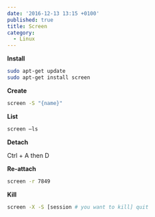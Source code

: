 ```yaml
---
date: '2016-12-13 13:15 +0100'
published: true
title: Screen
category:
  - Linux
---
```

**Install**

```bash
sudo apt-get update
sudo apt-get install screen
```


**Create**

```bash
screen -S "{name}"
```

**List**

```bash
screen –ls
```

**Detach**

Ctrl + A then D


**Re-attach**

```bash
screen -r 7849
```

**Kill**

```bash
screen -X -S [session # you want to kill] quit
```
